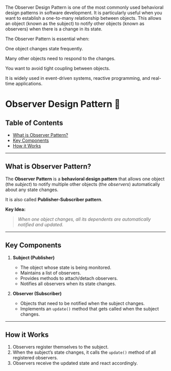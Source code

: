 The Observer Design Pattern is one of the most commonly used behavioral design patterns in software development. It is particularly useful when you want to establish a one-to-many relationship between objects. This allows an object (known as the subject) to notify other objects (known as observers) when there is a change in its state. 

The Observer Pattern is essential when:

One object changes state frequently.

Many other objects need to respond to the changes.

You want to avoid tight coupling between objects.

It is widely used in event-driven systems, reactive programming, and real-time applications.

# Observer Design Pattern 📡

## Table of Contents
- [What is Observer Pattern?](#what-is-observer-pattern)
- [Key Components](#key-components)
- [How it Works](#how-it-works)

---

## What is Observer Pattern?

The **Observer Pattern** is a **behavioral design pattern** that allows one object (the *subject*) to notify multiple other objects (the *observers*) automatically about any state changes.  

It is also called **Publisher-Subscriber pattern**.

**Key Idea:**  
> *When one object changes, all its dependents are automatically notified and updated.*

---

## Key Components

1. **Subject (Publisher)**
   - The object whose state is being monitored.
   - Maintains a list of observers.
   - Provides methods to attach/detach observers.
   - Notifies all observers when its state changes.

2. **Observer (Subscriber)**
   - Objects that need to be notified when the subject changes.
   - Implements an `update()` method that gets called when the subject changes.


---

## How it Works

1. Observers register themselves to the subject.
2. When the subject’s state changes, it calls the `update()` method of all registered observers.
3. Observers receive the updated state and react accordingly.


